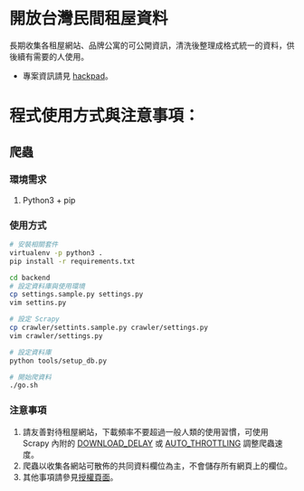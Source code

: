 # 開放台灣民間租屋資料

長期收集各租屋網站、品牌公寓的可公開資訊，清洗後整理成格式統一的資料，供後續有需要的人使用。

- 專案資訊請見 [hackpad](https://g0v.hackpad.tw/Ih7Jp4pUD5y)。


# 程式使用方式與注意事項：

## 爬蟲

### 環境需求
1. Python3 + pip

### 使用方式
```sh
# 安裝相關套件
virtualenv -p python3 .
pip install -r requirements.txt

cd backend
# 設定資料庫與使用環境
cp settings.sample.py settings.py
vim settins.py

# 設定 Scrapy
cp crawler/settints.sample.py crawler/settings.py
vim crawler/settings.py

# 設定資料庫
python tools/setup_db.py

# 開始爬資料
./go.sh
```

### 注意事項

1. 請友善對待租屋網站，下載頻率不要超過一般人類的使用習慣，可使用 Scrapy 內附的
   [DOWNLOAD_DELAY](https://doc.scrapy.org/en/latest/topics/settings.html#std:setting-DOWNLOAD_DELAY) 或 
   [AUTO_THROTTLING](https://doc.scrapy.org/en/latest/topics/autothrottle.html) 調整爬蟲速度。
2. 爬蟲以收集各網站可散佈的共同資料欄位為主，不會儲存所有網頁上的欄位。
3. 其他事項請參見[授權頁面](LICENSE)。


